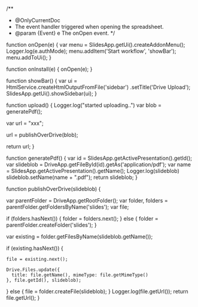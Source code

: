  /**
 * @OnlyCurrentDoc
 * The event handler triggered when opening the spreadsheet.
 * @param {Event} e The onOpen event.
 */

function onOpen(e) {
  var menu = SlidesApp.getUi().createAddonMenu();
  Logger.log(e.authMode);
  menu.addItem('Start workflow', 'showBar');
  menu.addToUi();
}

function onInstall(e) {
  onOpen(e);
}

function showBar() {
  var ui = HtmlService.createHtmlOutputFromFile('sidebar')
      .setTitle('Drive Upload');
  SlidesApp.getUi().showSidebar(ui);
}

function upload() {
  Logger.log("started uploading..")
  var blob = generatePdf();
  
  var url = "xxx";
  
  url = publishOverDrive(blob);
  
  return url;
}

function generatePdf() {
  var id = SlidesApp.getActivePresentation().getId();
  var slideblob = DriveApp.getFileById(id).getAs('application/pdf');
  var name = SlidesApp.getActivePresentation().getName();
  Logger.log(slideblob)
  slideblob.setName(name + ".pdf");
  return slideblob;
}

function publishOverDrive(slideblob) {
  
  var parentFolder = DriveApp.getRootFolder();
  var folder, folders = parentFolder.getFoldersByName('slides');
  var file;
  
  if (folders.hasNext()) {
    folder = folders.next();
  } else {
    folder = parentFolder.createFolder('slides'); 
  }
  
  var existing = folder.getFilesByName(slideblob.getName());
  
  
  if (existing.hasNext()) {
  
    file = existing.next(); 
    
    Drive.Files.update({
      title: file.getName(), mimeType: file.getMimeType()
    }, file.getId(), slideblob);
    
  } else {
    file = folder.createFile(slideblob);
  }
  Logger.log(file.getUrl());
  return file.getUrl();
}